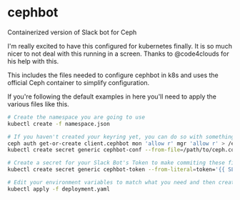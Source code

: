# cephbot
Containerized version of Slack bot for Ceph

I'm really excited to have this configured for kubernetes finally. It is so much nicer to not deal with this running in a screen. Thanks to @code4clouds for his help with this.

This includes the files needed to configure cephbot in k8s and uses the official Ceph container to simplify configuration.

If you're following the default examples in here you'll need to apply the various files like this.

``` bash
# Create the namespace you are going to use
kubectl create -f namespace.json

# If you haven't created your keyring yet, you can do so with something like this.
ceph auth get-or-create client.cephbot mon 'allow r' mgr 'allow r' > /etc/ceph/ceph.client.cephbot.keyring
kubectl create secret generic cephbot-conf --from-file=/path/to/ceph.conf --from-file=/path/to/keyring

# Create a secret for your Slack Bot's Token to make commiting these files into git safer.
kubectl create secret generic cephbot-token --from-literal=token='{{ SLACK_BOT_TOKEN }}'

# Edit your environment variables to match what you need and then create the deployment.
kubectl apply -f deployment.yaml
```
